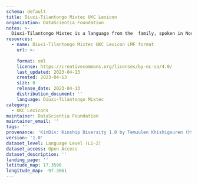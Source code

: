 ```yaml
---
schema: default
title: Diuxi-Tilantongo Mixtec UKC Lexicon
organization: DataScientia Foundation
notes: >-
  Diuxi-Tilantongo Mixtec is a language from the  family, spoken in North America. The UKC Lexicon of Diuxi-Tilantongo Mixtec is represented as a lexico-semantic network. It consists of words, word senses, synsets, as well as sense-level and synset-level relationships.
resources:
  - name: Diuxi-Tilantongo Mixtec UKC Lexicon LMF format
    url: >-
      
    format: xml
    license: https://creativecommons.org/licenses/by-nc-sa/4.0/
    last_updated: 2023-04-13
    created: 2023-04-13
    size: 0
    release_date: 2023-04-13
    distribution_document: ''
    language: Diuxi-Tilantongo Mixtec
category:
  - UKC Lexicons
maintainer: DataScientia Foundation
maintainer_email: ''
tags: ''
provenance: 'KinDiv: Kinship Diversity 1.0 by Temuulen Khishigsuren (http://ukc.disi.unitn.it/index.php/kinship/); Princeton WordNet 2.1 by Princeton University (https://wordnet.princeton.edu)'
version: '1.0'
dataset_level: Language Level (L1-2)
dataset_access: Open Access
dataset_description: ''
landing_page: ''
latitude_map: 17.3596
longitude_map: -97.3861
---
```

